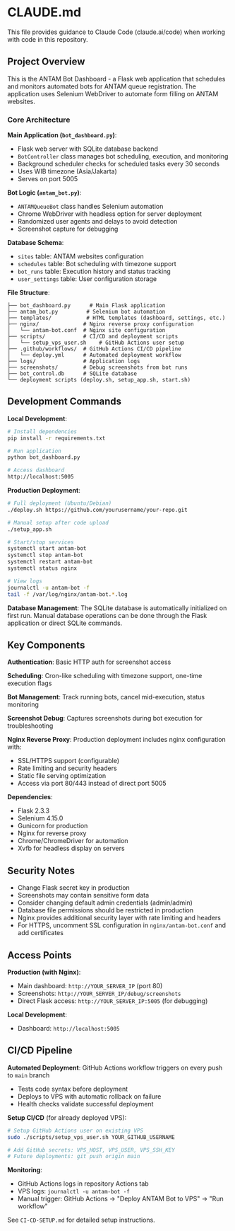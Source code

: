 # CLAUDE.md

This file provides guidance to Claude Code (claude.ai/code) when working with code in this repository.

## Project Overview

This is the ANTAM Bot Dashboard - a Flask web application that schedules and monitors automated bots for ANTAM queue registration. The application uses Selenium WebDriver to automate form filling on ANTAM websites.

### Core Architecture

**Main Application (`bot_dashboard.py`)**:
- Flask web server with SQLite database backend
- `BotController` class manages bot scheduling, execution, and monitoring
- Background scheduler checks for scheduled tasks every 30 seconds
- Uses WIB timezone (Asia/Jakarta)
- Serves on port 5005

**Bot Logic (`antam_bot.py`)**:
- `ANTAMQueueBot` class handles Selenium automation
- Chrome WebDriver with headless option for server deployment
- Randomized user agents and delays to avoid detection
- Screenshot capture for debugging

**Database Schema**:
- `sites` table: ANTAM websites configuration
- `schedules` table: Bot scheduling with timezone support
- `bot_runs` table: Execution history and status tracking
- `user_settings` table: User configuration storage

**File Structure**:
```
├── bot_dashboard.py      # Main Flask application
├── antam_bot.py         # Selenium bot automation
├── templates/           # HTML templates (dashboard, settings, etc.)
├── nginx/              # Nginx reverse proxy configuration
│   └── antam-bot.conf  # Nginx site configuration
├── scripts/            # CI/CD and deployment scripts
│   └── setup_vps_user.sh    # GitHub Actions user setup
├── .github/workflows/  # GitHub Actions CI/CD pipeline
│   └── deploy.yml      # Automated deployment workflow
├── logs/               # Application logs
├── screenshots/        # Debug screenshots from bot runs
├── bot_control.db      # SQLite database
└── deployment scripts (deploy.sh, setup_app.sh, start.sh)
```

## Development Commands

**Local Development**:
```bash
# Install dependencies
pip install -r requirements.txt

# Run application
python bot_dashboard.py

# Access dashboard
http://localhost:5005
```

**Production Deployment**:
```bash
# Full deployment (Ubuntu/Debian)
./deploy.sh https://github.com/yourusername/your-repo.git

# Manual setup after code upload
./setup_app.sh

# Start/stop services
systemctl start antam-bot
systemctl stop antam-bot
systemctl restart antam-bot
systemctl status nginx

# View logs
journalctl -u antam-bot -f
tail -f /var/log/nginx/antam-bot.*.log
```

**Database Management**:
The SQLite database is automatically initialized on first run. Manual database operations can be done through the Flask application or direct SQLite commands.

## Key Components

**Authentication**: Basic HTTP auth for screenshot access 

**Scheduling**: Cron-like scheduling with timezone support, one-time execution flags

**Bot Management**: Track running bots, cancel mid-execution, status monitoring

**Screenshot Debug**: Captures screenshots during bot execution for troubleshooting

**Nginx Reverse Proxy**: Production deployment includes nginx configuration with:
- SSL/HTTPS support (configurable)
- Rate limiting and security headers
- Static file serving optimization
- Access via port 80/443 instead of direct port 5005

**Dependencies**:
- Flask 2.3.3
- Selenium 4.15.0
- Gunicorn for production
- Nginx for reverse proxy
- Chrome/ChromeDriver for automation
- Xvfb for headless display on servers

## Security Notes

- Change Flask secret key in production
- Screenshots may contain sensitive form data
- Consider changing default admin credentials (admin/admin)
- Database file permissions should be restricted in production
- Nginx provides additional security layer with rate limiting and headers
- For HTTPS, uncomment SSL configuration in `nginx/antam-bot.conf` and add certificates

## Access Points

**Production (with Nginx)**:
- Main dashboard: `http://YOUR_SERVER_IP` (port 80)
- Screenshots: `http://YOUR_SERVER_IP/debug/screenshots`
- Direct Flask access: `http://YOUR_SERVER_IP:5005` (for debugging)

**Local Development**:
- Dashboard: `http://localhost:5005`

## CI/CD Pipeline

**Automated Deployment**: GitHub Actions workflow triggers on every push to `main` branch
- Tests code syntax before deployment
- Deploys to VPS with automatic rollback on failure
- Health checks validate successful deployment

**Setup CI/CD** (for already deployed VPS):
```bash
# Setup GitHub Actions user on existing VPS
sudo ./scripts/setup_vps_user.sh YOUR_GITHUB_USERNAME

# Add GitHub secrets: VPS_HOST, VPS_USER, VPS_SSH_KEY
# Future deployments: git push origin main
```

**Monitoring**:
- GitHub Actions logs in repository Actions tab
- VPS logs: `journalctl -u antam-bot -f`
- Manual trigger: GitHub Actions → "Deploy ANTAM Bot to VPS" → "Run workflow"

See `CI-CD-SETUP.md` for detailed setup instructions.